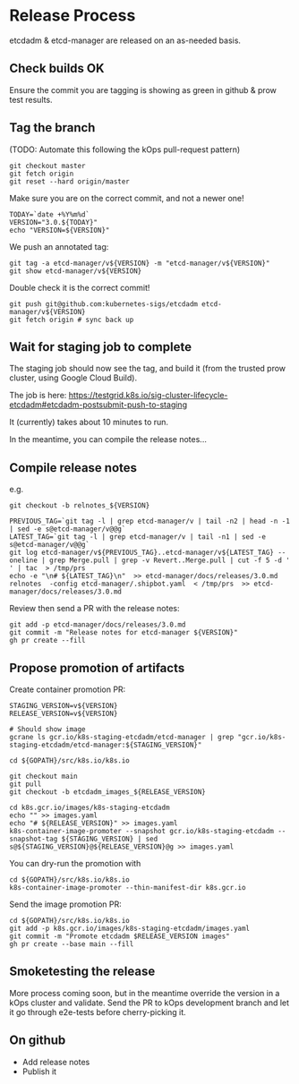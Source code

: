 # Release Process

etcdadm & etcd-manager are released on an as-needed basis.

## Check builds OK

Ensure the commit you are tagging is showing as green in github & prow test results.

## Tag the branch

(TODO: Automate this following the kOps pull-request pattern)

```
git checkout master
git fetch origin
git reset --hard origin/master
```

Make sure you are on the correct commit, and not a newer one!

```
TODAY=`date +%Y%m%d`
VERSION="3.0.${TODAY}"
echo "VERSION=${VERSION}"
```

We push an annotated tag:
```
git tag -a etcd-manager/v${VERSION} -m "etcd-manager/v${VERSION}"
git show etcd-manager/v${VERSION}
```

Double check it is the correct commit!

```
git push git@github.com:kubernetes-sigs/etcdadm etcd-manager/v${VERSION}
git fetch origin # sync back up
```


## Wait for staging job to complete

The staging job should now see the tag, and build it (from the trusted prow cluster, using Google Cloud Build).

The job is here: https://testgrid.k8s.io/sig-cluster-lifecycle-etcdadm#etcdadm-postsubmit-push-to-staging

It (currently) takes about 10 minutes to run.

In the meantime, you can compile the release notes...

## Compile release notes

e.g.

```
git checkout -b relnotes_${VERSION}

PREVIOUS_TAG=`git tag -l | grep etcd-manager/v | tail -n2 | head -n -1 | sed -e s@etcd-manager/v@@g`
LATEST_TAG=`git tag -l | grep etcd-manager/v | tail -n1 | sed -e s@etcd-manager/v@@g`
git log etcd-manager/v${PREVIOUS_TAG}..etcd-manager/v${LATEST_TAG} --oneline | grep Merge.pull | grep -v Revert..Merge.pull | cut -f 5 -d ' ' | tac  > /tmp/prs
echo -e "\n# ${LATEST_TAG}\n"  >> etcd-manager/docs/releases/3.0.md
relnotes  -config etcd-manager/.shipbot.yaml  < /tmp/prs  >> etcd-manager/docs/releases/3.0.md
```

Review then send a PR with the release notes:

```
git add -p etcd-manager/docs/releases/3.0.md
git commit -m "Release notes for etcd-manager ${VERSION}"
gh pr create --fill
```

## Propose promotion of artifacts

Create container promotion PR:

```
STAGING_VERSION=v${VERSION}
RELEASE_VERSION=v${VERSION}

# Should show image
gcrane ls gcr.io/k8s-staging-etcdadm/etcd-manager | grep "gcr.io/k8s-staging-etcdadm/etcd-manager:${STAGING_VERSION}"
```

```
cd ${GOPATH}/src/k8s.io/k8s.io

git checkout main
git pull
git checkout -b etcdadm_images_${RELEASE_VERSION}

cd k8s.gcr.io/images/k8s-staging-etcdadm
echo "" >> images.yaml
echo "# ${RELEASE_VERSION}" >> images.yaml
k8s-container-image-promoter --snapshot gcr.io/k8s-staging-etcdadm --snapshot-tag ${STAGING_VERSION} | sed s@${STAGING_VERSION}@${RELEASE_VERSION}@g >> images.yaml
```

You can dry-run the promotion with

```
cd ${GOPATH}/src/k8s.io/k8s.io
k8s-container-image-promoter --thin-manifest-dir k8s.gcr.io
```

Send the image promotion PR:

```
cd ${GOPATH}/src/k8s.io/k8s.io
git add -p k8s.gcr.io/images/k8s-staging-etcdadm/images.yaml
git commit -m "Promote etcdadm $RELEASE_VERSION images"
gh pr create --base main --fill
```


## Smoketesting the release

More process coming soon, but in the meantime override the version
in a kOps cluster and validate.  Send the PR to kOps development branch and
let it go through e2e-tests before cherry-picking it.

## On github

* Add release notes
* Publish it
